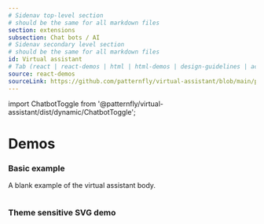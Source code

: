 ```yaml
---
# Sidenav top-level section
# should be the same for all markdown files
section: extensions
subsection: Chat bots / AI
# Sidenav secondary level section
# should be the same for all markdown files
id: Virtual assistant
# Tab (react | react-demos | html | html-demos | design-guidelines | accessibility)
source: react-demos
sourceLink: https://github.com/patternfly/virtual-assistant/blob/main/packages/module/patternfly-docs/content/extensions/virtual-assistant/examples/demos/demos.md
---
```


import ChatbotToggle from '@patternfly/virtual-assistant/dist/dynamic/ChatbotToggle';

# Demos

### Basic example

A blank example of the virtual assistant body.

```js file="./VirtualAssistantDemo.tsx" isFullscreen

```

### Theme sensitive SVG demo

```js file="./IncludingAThemeSensitiveSVG.tsx"

```

